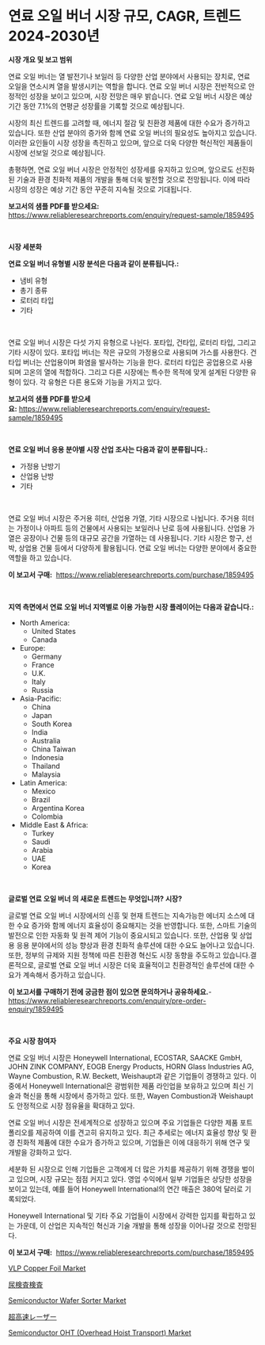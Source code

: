 <p><h1>연료 오일 버너 시장 규모, CAGR, 트렌드 2024-2030년</h1></p><p><strong>시장 개요 및 보고 범위</strong></p>
<p><p>연료 오일 버너는 열 발전기나 보일러 등 다양한 산업 분야에서 사용되는 장치로, 연료 오일을 연소시켜 열을 발생시키는 역할을 합니다. 연료 오일 버너 시장은 전반적으로 안정적인 성장을 보이고 있으며, 시장 전망은 매우 밝습니다. 연료 오일 버너 시장은 예상 기간 동안 7.1%의 연평균 성장률을 기록할 것으로 예상됩니다.</p><p>시장의 최신 트렌드를 고려할 때, 에너지 절감 및 친환경 제품에 대한 수요가 증가하고 있습니다. 또한 산업 분야의 증가와 함께 연료 오일 버너의 필요성도 높아지고 있습니다. 이러한 요인들이 시장 성장을 촉진하고 있으며, 앞으로 더욱 다양한 혁신적인 제품들이 시장에 선보일 것으로 예상됩니다.</p><p>총평하면, 연료 오일 버너 시장은 안정적인 성장세를 유지하고 있으며, 앞으로도 선진화된 기술과 환경 친화적 제품의 개발을 통해 더욱 발전할 것으로 전망됩니다. 이에 따라 시장의 성장은 예상 기간 동안 꾸준히 지속될 것으로 기대됩니다.</p></p>
<p><strong>보고서의 샘플 PDF를 받으세요:</strong> <a href="https://www.reliableresearchreports.com/enquiry/request-sample/1859495">https://www.reliableresearchreports.com/enquiry/request-sample/1859495</a></p>
<p>&nbsp;</p>
<p><strong>시장 세분화</strong></p>
<p><strong>연료 오일 버너 유형별 시장 분석은 다음과 같이 분류됩니다.:</strong></p>
<p><ul><li>냄비 유형</li><li>총기 종류</li><li>로터리 타입</li><li>기타</li></ul></p>
<p>&nbsp;</p>
<p><p>연료 오일 버너 시장은 다섯 가지 유형으로 나뉜다. 포타입, 건타입, 로터리 타입, 그리고 기타 시장이 있다. 포타입 버너는 작은 규모의 가정용으로 사용되며 가스를 사용한다. 건타입 버너는 산업용이며 화염을 발사하는 기능을 한다. 로터리 타입은 공업용으로 사용되며 고온의 열에 적합하다. 그리고 다른 시장에는 특수한 목적에 맞게 설계된 다양한 유형이 있다. 각 유형은 다른 용도와 기능을 가지고 있다.</p></p>
<p><strong>보고서의 샘플 PDF를 받으세요:</strong>&nbsp;<a href="https://www.reliableresearchreports.com/enquiry/request-sample/1859495">https://www.reliableresearchreports.com/enquiry/request-sample/1859495</a></p>
<p>&nbsp;</p>
<p><strong> 연료 오일 버너 응용 분야별 시장 산업 조사는 다음과 같이 분류됩니다.:</strong></p>
<p><ul><li>가정용 난방기</li><li>산업용 난방</li><li>기타</li></ul></p>
<p>&nbsp;</p>
<p><p>연료 오일 버너 시장은 주거용 히터, 산업용 가열, 기타 시장으로 나뉩니다. 주거용 히터는 가정이나 아파트 등의 건물에서 사용되는 보일러나 난로 등에 사용됩니다. 산업용 가열은 공장이나 건물 등의 대규모 공간을 가열하는 데 사용됩니다. 기타 시장은 항구, 선박, 상업용 건물 등에서 다양하게 활용됩니다. 연료 오일 버너는 다양한 분야에서 중요한 역할을 하고 있습니다.</p></p>
<p><strong>이 보고서 구매:</strong>&nbsp; <a href="https://www.reliableresearchreports.com/purchase/1859495">https://www.reliableresearchreports.com/purchase/1859495</a></p>
<p>&nbsp;</p>
<p><strong>지역 측면에서 연료 오일 버너 지역별로 이용 가능한 시장 플레이어는 다음과 같습니다.:</strong></p>
<p><ul>
    <li>
        North America:
        <ul>
            <li>United States</li>
            <li>Canada</li>
        </ul>
    </li>
    <li>
        Europe:
        <ul>
            <li>Germany</li>
            <li>France</li>
            <li>U.K.</li>
            <li>Italy</li>
            <li>Russia</li>
        </ul>
    </li>
    <li>
        Asia-Pacific:
        <ul>
            <li>China</li>
            <li>Japan</li>
            <li>South Korea</li>
            <li>India</li>
            <li>Australia</li>
            <li>China Taiwan</li>
            <li>Indonesia</li>
            <li>Thailand</li>
            <li>Malaysia</li>
        </ul>
    </li>
    <li>
        Latin America:
        <ul>
            <li>Mexico</li>
            <li>Brazil</li>
            <li>Argentina Korea</li>
            <li>Colombia</li>
        </ul>
    </li>
    <li>
        Middle East & Africa:
        <ul>
            <li>Turkey</li>
            <li>Saudi</li>
            <li>Arabia</li>
            <li>UAE</li>
            <li>Korea</li>
        </ul>
    </li>
    </ul></p>
<p>&nbsp;</p>
<p><strong>글로벌 연료 오일 버너 의 새로운 트렌드는 무엇입니까? 시장?</strong></p>
<p><p>글로벌 연료 오일 버너 시장에서의 신흥 및 현재 트렌드는 지속가능한 에너지 소스에 대한 수요 증가와 함께 에너지 효율성이 중요해지는 것을 반영합니다. 또한, 스마트 기술의 발전으로 인한 자동화 및 원격 제어 기능이 중요시되고 있습니다. 또한, 산업용 및 상업용 응용 분야에서의 성능 향상과 환경 친화적 솔루션에 대한 수요도 늘어나고 있습니다. 또한, 정부의 규제와 지원 정책에 따른 친환경 혁신도 시장 동향을 주도하고 있습니다.결론적으로, 글로벌 연료 오일 버너 시장은 더욱 효율적이고 친환경적인 솔루션에 대한 수요가 계속해서 증가하고 있습니다.</p></p>
<p><strong>이 보고서를 구매하기 전에 궁금한 점이 있으면 문의하거나 공유하세요.</strong>- <a href="https://www.reliableresearchreports.com/enquiry/pre-order-enquiry/1859495">https://www.reliableresearchreports.com/enquiry/pre-order-enquiry/1859495</a></p>
<p>&nbsp;</p>
<p><strong>주요 시장 참여자</strong></p>
<p><p>연료 오일 버너 시장은 Honeywell International, ECOSTAR, SAACKE GmbH, JOHN ZINK COMPANY, EOGB Energy Products, HORN Glass Industries AG, Wayne Combustion, R.W. Beckett, Weishaupt과 같은 기업들이 경쟁하고 있다. 이 중에서 Honeywell International은 광범위한 제품 라인업을 보유하고 있으며 최신 기술과 혁신을 통해 시장에서 증가하고 있다. 또한, Wayen Combustion과 Weishaupt도 안정적으로 시장 점유율을 확대하고 있다.</p><p>연료 오일 버너 시장은 전세계적으로 성장하고 있으며 주요 기업들은 다양한 제품 포트폴리오를 제공하여 이를 견고히 유지하고 있다. 최근 추세로는 에너지 효율성 향상 및 환경 친화적 제품에 대한 수요가 증가하고 있으며, 기업들은 이에 대응하기 위해 연구 및 개발을 강화하고 있다.</p><p>세분화 된 시장으로 인해 기업들은 고객에게 더 많은 가치를 제공하기 위해 경쟁을 벌이고 있으며, 시장 규모는 점점 커지고 있다. 영업 수익에서 일부 기업들은 상당한 성장을 보이고 있는데, 예를 들어 Honeywell International의 연간 매출은 380억 달러로 기록되었다.</p><p>Honeywell International 및 기타 주요 기업들이 시장에서 강력한 입지를 확립하고 있는 가운데, 이 산업은 지속적인 혁신과 기술 개발을 통해 성장을 이어나갈 것으로 전망된다.</p></p>
<p><strong>이 보고서 구매:</strong>&nbsp;&nbsp;<a href="https://www.reliableresearchreports.com/purchase/1859495">https://www.reliableresearchreports.com/purchase/1859495</a></p>
<p><p><a href="https://github.com/derrinmiltonellis35gcl/Market-Research-Report-List-1/blob/main/vlp-copper-foil-market.md">VLP Copper Foil Market</a></p><p><a href="https://github.com/hwbcz413288296/Market-Research-Report-List-1/blob/main/9196336192552.md">尿検査検査</a></p><p><a href="https://issuu.com/reportprime-2/docs/semiconductor-wafer-sorter-market-size-2030.pptx">Semiconductor Wafer Sorter Market</a></p><p><a href="https://github.com/efcvopdgkdx128/Market-Research-Report-List-1/blob/main/1528765192551.md">超高速レーザー</a></p><p><a href="https://issuu.com/reportprime-2/docs/semiconductor-oht-overhead-hoist-transport-market-">Semiconductor OHT (Overhead Hoist Transport) Market</a></p></p>
